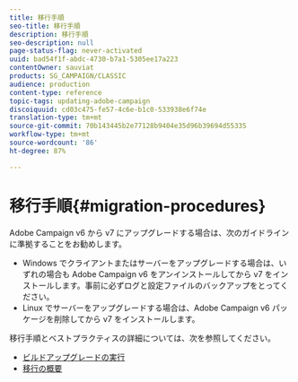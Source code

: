 ```yaml
---
title: 移行手順
seo-title: 移行手順
description: 移行手順
seo-description: null
page-status-flag: never-activated
uuid: bad54f1f-abdc-4730-b7a1-5305ee17a223
contentOwner: sauviat
products: SG_CAMPAIGN/CLASSIC
audience: production
content-type: reference
topic-tags: updating-adobe-campaign
discoiquuid: cd03c475-fe57-4c6e-b1c0-533938e6f74e
translation-type: tm+mt
source-git-commit: 70b143445b2e77128b9404e35d96b39694d55335
workflow-type: tm+mt
source-wordcount: '86'
ht-degree: 87%

---
```



# 移行手順{#migration-procedures}

Adobe Campaign v6 から v7 にアップグレードする場合は、次のガイドラインに準拠することをお勧めします。

* Windows でクライアントまたはサーバーをアップグレードする場合は、いずれの場合も Adobe Campaign v6 をアンインストールしてから v7 をインストールします。事前に必ずログと設定ファイルのバックアップをとってください。
* Linux でサーバーをアップグレードする場合は、Adobe Campaign v6 パッケージを削除してから v7 をインストールします。

移行手順とベストプラクティスの詳細については、次を参照してください。

* [ビルドアップグレードの実行](https://helpx.adobe.com/jp/campaign/kb/acc-build-upgrade.html)
* [移行の概要](../../migration/using/about-migration.md)

